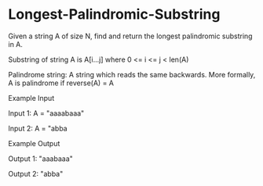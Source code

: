 # Longest-Palindromic-Substring

Given a string A of size N, find and return the longest palindromic substring in A.

Substring of string A is A[i...j] where 0 <= i <= j < len(A)

Palindrome string:
A string which reads the same backwards. More formally, A is palindrome if reverse(A) = A

Example Input

Input 1:
A = "aaaabaaa"

Input 2:
A = "abba


Example Output

Output 1:
"aaabaaa"

Output 2:
"abba"
